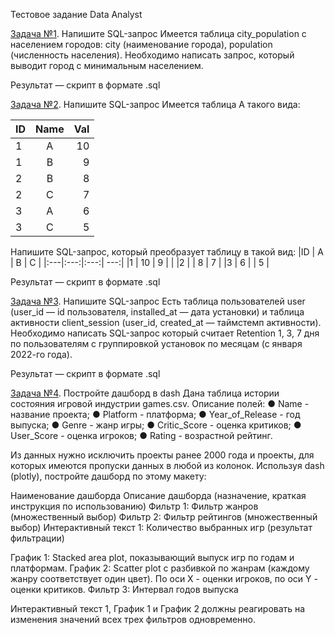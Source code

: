 Тестовое задание Data Analyst

[Задача №1](https://github.com/basketbob/ML/blob/main/valiotti_test_case/Valiotti_task1.sql). Напишите SQL-запрос
Имеется таблица city_population с населением городов: city (наименование города), population (численность населения).
Необходимо написать запрос, который выводит город с минимальным населением.

Результат — скрипт в формате .sql

[Задача №2](https://github.com/basketbob/ML/blob/main/valiotti_test_case/Valiotti_task2.sql). Напишите SQL-запрос
Имеется таблица А такого вида:

| ID | Name | Val |
|:---|:---:| ---:|
|1  |  A   |  10|
|1  |  B   |  9 |
|2  |  B   |  8 |
|2  |  C   |  7 |
|3  |  A   |  6 |
|3  |  C   |  5 |

Напишите SQL-запрос, который преобразует таблицу в такой вид:
|ID  |  A  |  B  |  C  |
|:---|:---:|:---:| ---:|
|1   |  10 |  9  |     |
|2   |     |  8  |  7  |
|3   |  6  |     |  5  |

Результат — скрипт в формате .sql

[Задача №3](https://github.com/basketbob/ML/blob/main/valiotti_test_case/Valiotti_task3.sql). Напишите SQL-запрос
Есть таблица пользователей user (user_id — id пользователя, installed_at — дата установки) и таблица активности client_session (user_id, created_at — таймстемп активности).
Необходимо написать SQL-запрос который считает Retention 1, 3, 7 дня по пользователям с группировкой установок по месяцам (с января 2022-го года).

Результат — скрипт в формате .sql

[Задача №4](https://github.com/basketbob/ML/blob/main/valiotti_test_case/Valiotti_dash_graphics.sql). Постройте дашборд в dash
Дана таблица истории состояния игровой индустрии games.csv. Описание полей:
●  	Name - название проекта;
●  	Platform - платформа;
●  	Year_of_Release - год выпуска;
●  	Genre - жанр игры;
●  	Critic_Score - оценка критиков;
●  	User_Score - оценка игроков;
●  	Rating - возрастной рейтинг.
 
Из данных нужно исключить проекты ранее 2000 года и проекты, для которых имеются пропуски данных в любой из колонок. Используя dash (plotly), постройте дашборд по этому макету:

Наименование дашборда
Описание дашборда (назначение, краткая инструкция по использованию)
Фильтр 1: Фильтр жанров (множественный выбор)
Фильтр 2: Фильтр рейтингов (множественный выбор)
Интерактивный текст 1: Количество выбранных игр (результат фильтрации)
 
График 1: Stacked area plot, показывающий выпуск игр по годам и платформам.
График 2: Scatter plot с разбивкой по жанрам (каждому жанру соответствует один цвет). По оси X - оценки игроков, по оси Y - оценки критиков.
Фильтр 3: Интервал годов выпуска


Интерактивный текст 1, График 1 и График 2 должны реагировать на изменения значений всех трех фильтров одновременно.
